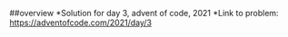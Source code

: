 ##overview
   *Solution for day 3, advent of code, 2021 
   *Link to problem: https://adventofcode.com/2021/day/3
